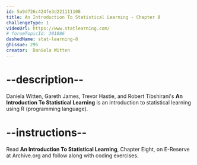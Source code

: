 ```yaml
---
id: 5a9d726c424fe3d221111108
title: An Introduction To Statistical Learning - Chapter 8
challengeType: 1
videoUrl: https://www.statlearning.com/
# forumTopicId: 301086
dashedName: stat-learning-8
ghissue: 295
creator:  Daniela Witten
---
```


# --description--

Daniela Witten, Gareth James, Trevor Hastie, and Robert Tibshirani's __An Introduction To Statistical Learning__ is an introduction to statistical learning using R (programming language).

# --instructions--

Read __An Introduction To Statistical Learning__, Chapter Eight, on E-Reserve at Archive.org and follow along with coding exercises. 
